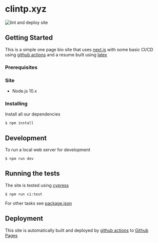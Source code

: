 # clintp.xyz

![lint and deploy site](https://github.com/yuhonas/clintp.xyz/workflows/lint%20and%20deploy%20site/badge.svg)

## Getting Started

This is a simple one page bio site that uses [next.js](https://nextjs.org) with some basic CI/CD using [github actions](https://github.com/actions) and a resume built using [latex](https://www.latex-project.org/)

### Prerequisites

### Site

* Node.js 10.x

### Installing

Install all our dependencies

```
$ npm install
```

## Development

To run a local web server for development

```
$ npm run dev
```

## Running the tests


The site is tested using [cypress](https://www.cypress.io/)

```
$ npm run ci:test
```

For other tasks see [package.json](./package.json)


## Deployment


This site is automatically built and deployed by [github actions](https://github.com/actions) to [Github Pages](https://pages.github.com/)

